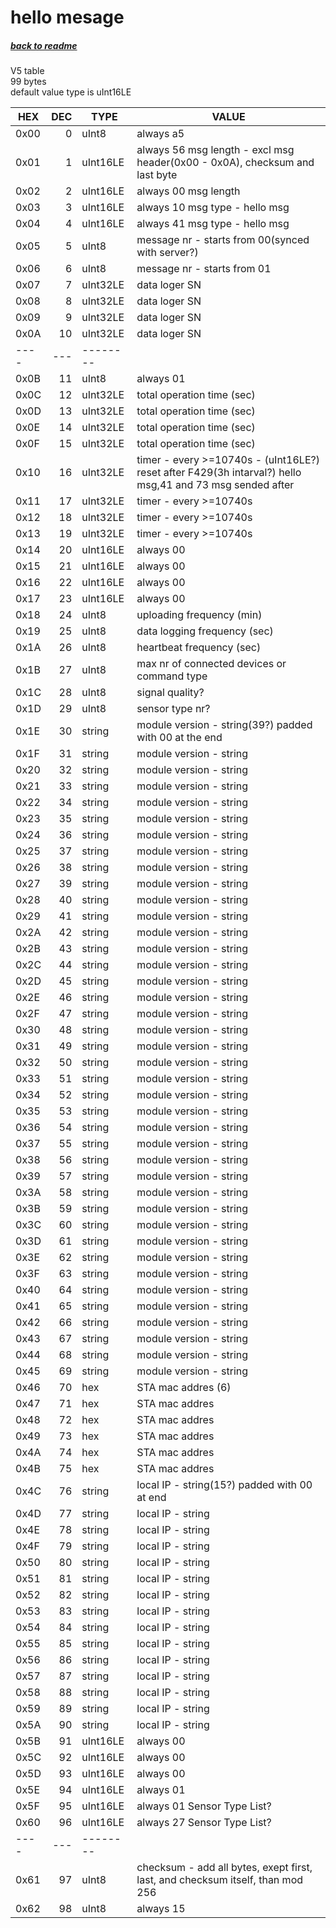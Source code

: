 # hello mesage
##### [back to readme](../README.md)  
V5 table  
99 bytes   
default value type is uInt16LE  

| HEX  	| DEC 	| TYPE     	| VALUE                                                                                                     	|
|------	|-----:	|----------	|--------------------------------------------------------------------------------------------------------------	|
| 0x00 	| 0   	| uInt8    	| always a5                                                                                                 	|
| 0x01 	| 1   	| uInt16LE 	| always 56 msg length - excl msg header(0x00 - 0x0A), checksum and last byte                               	|
| 0x02 	| 2   	| uInt16LE 	| always 00 msg length                                                                                      	|
| 0x03 	| 3   	| uInt16LE 	| always 10 msg type - hello msg                                                                            	|
| 0x04 	| 4   	| uInt16LE 	| always 41 msg type - hello msg                                                                            	|
| 0x05 	| 5   	| uInt8    	| message nr - starts from 00(synced with server?)                                                          	|
| 0x06 	| 6   	| uInt8    	| message nr - starts from 01                                                                               	|
| 0x07 	| 7   	| uInt32LE 	| data loger SN                                                                                             	|
| 0x08 	| 8   	| uInt32LE 	| data loger SN                                                                                             	|
| 0x09 	| 9   	| uInt32LE 	| data loger SN                                                                                             	|
| 0x0A 	| 10  	| uInt32LE 	| data loger SN                                                                                             	|
| ---- 	| --- 	| -------- 	|                                                                                                           	|
| 0x0B 	| 11  	| uInt8    	| always 01                                                                                                 	|
| 0x0C 	| 12  	| uInt32LE 	| total operation time (sec)                                                                                	|
| 0x0D 	| 13  	| uInt32LE 	| total operation time (sec)                                                                                	|
| 0x0E 	| 14  	| uInt32LE 	| total operation time (sec)                                                                                	|
| 0x0F 	| 15  	| uInt32LE 	| total operation time (sec)                                                                                	|
| 0x10 	| 16  	| uInt32LE 	| timer - every >=10740s - (uInt16LE?) reset after F429(3h intarval?) hello msg,41 and 73 msg sended after  	|
| 0x11 	| 17  	| uInt32LE 	| timer - every >=10740s                                                                                    	|
| 0x12 	| 18  	| uInt32LE 	| timer - every >=10740s                                                                                    	|
| 0x13 	| 19  	| uInt32LE 	| timer - every >=10740s                                                                                    	|
| 0x14 	| 20  	| uInt16LE 	| always 00                                                                                                 	|
| 0x15 	| 21  	| uInt16LE 	| always 00                                                                                                 	|
| 0x16 	| 22  	| uInt16LE 	| always 00                                                                                                 	|
| 0x17 	| 23  	| uInt16LE 	| always 00                                                                                                 	|
| 0x18 	| 24  	| uInt8    	| uploading frequency (min)                                                                                 	|
| 0x19 	| 25  	| uInt8    	| data logging frequency (sec)                                                                              	|
| 0x1A 	| 26  	| uInt8    	| heartbeat frequency (sec)                                                                                 	|
| 0x1B 	| 27  	| uInt8    	| max nr of connected devices or command type                                                               	|
| 0x1C 	| 28  	| uInt8    	| signal quality?                                                                                           	|
| 0x1D 	| 29  	| uInt8    	| sensor type nr?                                                                                           	|
| 0x1E 	| 30  	| string   	| module version - string(39?) padded with 00 at the end                                                    	|
| 0x1F 	| 31  	| string   	| module version - string                                                                                   	|
| 0x20 	| 32  	| string   	| module version - string                                                                                   	|
| 0x21 	| 33  	| string   	| module version - string                                                                                   	|
| 0x22 	| 34  	| string   	| module version - string                                                                                   	|
| 0x23 	| 35  	| string   	| module version - string                                                                                   	|
| 0x24 	| 36  	| string   	| module version - string                                                                                   	|
| 0x25 	| 37  	| string   	| module version - string                                                                                   	|
| 0x26 	| 38  	| string   	| module version - string                                                                                   	|
| 0x27 	| 39  	| string   	| module version - string                                                                                   	|
| 0x28 	| 40  	| string   	| module version - string                                                                                   	|
| 0x29 	| 41  	| string   	| module version - string                                                                                   	|
| 0x2A 	| 42  	| string   	| module version - string                                                                                   	|
| 0x2B 	| 43  	| string   	| module version - string                                                                                   	|
| 0x2C 	| 44  	| string   	| module version - string                                                                                   	|
| 0x2D 	| 45  	| string   	| module version - string                                                                                   	|
| 0x2E 	| 46  	| string   	| module version - string                                                                                   	|
| 0x2F 	| 47  	| string   	| module version - string                                                                                   	|
| 0x30 	| 48  	| string   	| module version - string                                                                                   	|
| 0x31 	| 49  	| string   	| module version - string                                                                                   	|
| 0x32 	| 50  	| string   	| module version - string                                                                                   	|
| 0x33 	| 51  	| string   	| module version - string                                                                                   	|
| 0x34 	| 52  	| string   	| module version - string                                                                                   	|
| 0x35 	| 53  	| string   	| module version - string                                                                                   	|
| 0x36 	| 54  	| string   	| module version - string                                                                                   	|
| 0x37 	| 55  	| string   	| module version - string                                                                                   	|
| 0x38 	| 56  	| string   	| module version - string                                                                                   	|
| 0x39 	| 57  	| string   	| module version - string                                                                                   	|
| 0x3A 	| 58  	| string   	| module version - string                                                                                   	|
| 0x3B 	| 59  	| string   	| module version - string                                                                                   	|
| 0x3C 	| 60  	| string   	| module version - string                                                                                   	|
| 0x3D 	| 61  	| string   	| module version - string                                                                                   	|
| 0x3E 	| 62  	| string   	| module version - string                                                                                   	|
| 0x3F 	| 63  	| string   	| module version - string                                                                                   	|
| 0x40 	| 64  	| string   	| module version - string                                                                                   	|
| 0x41 	| 65  	| string   	| module version - string                                                                                   	|
| 0x42 	| 66  	| string   	| module version - string                                                                                   	|
| 0x43 	| 67  	| string   	| module version - string                                                                                   	|
| 0x44 	| 68  	| string   	| module version - string                                                                                   	|
| 0x45 	| 69  	| string   	| module version - string                                                                                   	|
| 0x46 	| 70  	| hex      	| STA mac addres (6)                                                                                        	|
| 0x47 	| 71  	| hex      	| STA mac addres                                                                                            	|
| 0x48 	| 72  	| hex      	| STA mac addres                                                                                            	|
| 0x49 	| 73  	| hex      	| STA mac addres                                                                                            	|
| 0x4A 	| 74  	| hex      	| STA mac addres                                                                                            	|
| 0x4B 	| 75  	| hex      	| STA mac addres                                                                                            	|
| 0x4C 	| 76  	| string   	| local IP - string(15?) padded with 00 at end                                                              	|
| 0x4D 	| 77  	| string   	| local IP - string                                                                                         	|
| 0x4E 	| 78  	| string   	| local IP - string                                                                                         	|
| 0x4F 	| 79  	| string   	| local IP - string                                                                                         	|
| 0x50 	| 80  	| string   	| local IP - string                                                                                         	|
| 0x51 	| 81  	| string   	| local IP - string                                                                                         	|
| 0x52 	| 82  	| string   	| local IP - string                                                                                         	|
| 0x53 	| 83  	| string   	| local IP - string                                                                                         	|
| 0x54 	| 84  	| string   	| local IP - string                                                                                         	|
| 0x55 	| 85  	| string   	| local IP - string                                                                                         	|
| 0x56 	| 86  	| string   	| local IP - string                                                                                         	|
| 0x57 	| 87  	| string   	| local IP - string                                                                                         	|
| 0x58 	| 88  	| string   	| local IP - string                                                                                         	|
| 0x59 	| 89  	| string   	| local IP - string                                                                                         	|
| 0x5A 	| 90  	| string   	| local IP - string                                                                                         	|
| 0x5B 	| 91  	| uInt16LE 	| always 00                                                                                                 	|
| 0x5C 	| 92  	| uInt16LE 	| always 00                                                                                                 	|
| 0x5D 	| 93  	| uInt16LE 	| always 00                                                                                                 	|
| 0x5E 	| 94  	| uInt16LE 	| always 01                                                                                                 	|
| 0x5F 	| 95  	| uInt16LE 	| always 01 Sensor Type List?                                                                               	|
| 0x60 	| 96  	| uInt16LE 	| always 27 Sensor Type List?                                                                               	|
| ---- 	| --- 	| -------- 	|                                                                                                           	|
| 0x61 	| 97  	| uInt8    	| checksum - add all bytes, exept first, last, and checksum itself, than mod 256                            	|
| 0x62 	| 98  	| uInt8    	| always 15                                                                                                 	|
